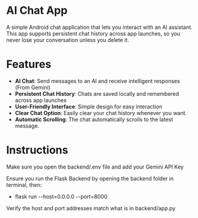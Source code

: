 # AI Chat App

A simple Android chat application that lets you interact with an AI assistant. This app supports persistent chat history across app launches, so you never lose your conversation unless you delete it.

# Features

- **AI Chat**: Send messages to an AI and receive intelligent responses (From Gemini)
- **Persistent Chat History**: Chats are saved locally and remembered across app launches
- **User-Friendly Interface**: Simple design for easy interaction
- **Clear Chat Option**: Easily clear your chat history whenever you want.
- **Automatic Scrolling**: The chat automatically scrolls to the latest message.


# Instructions
Make sure you open the backend/.env file and add your Gemini API Key

Ensure you run the Flask Backend by opening the backend folder in terminal, then: 
- flask run --host=0.0.0.0 --port=8000

Verify the host and port addresses match what is in backend/app.py
